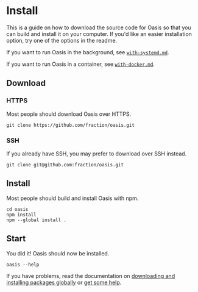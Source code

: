 # Install

This is a guide on how to download the source code for Oasis so that you can
build and install it on your computer.  If you'd like an easier installation
option, try one of the options in the readme.

If you want to run Oasis in the background, see [`with-systemd.md`](./with-systemd.md).

If you want to run Oasis in a container, see [`with-docker.md`](./with-docker.md).

## Download

### HTTPS

Most people should download Oasis over HTTPS.

```shell
git clone https://github.com/fraction/oasis.git
```

### SSH

If you already have SSH, you may prefer to download over SSH instead.

```shell
git clone git@github.com:fraction/oasis.git
```

## Install

Most people should build and install Oasis with npm.

```shell
cd oasis
npm install
npm --global install .
```

## Start

You did it! Oasis should now be installed.

```shell
oasis --help
```

If you have problems, read the documentation on [downloading and installing
packages globally](https://docs.npmjs.com/downloading-and-installing-packages-globally)
or [get some help](https://github.com/fraction/oasis/issues/new/choose).

